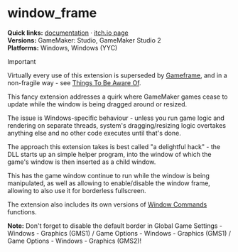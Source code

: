 # window_frame
**Quick links:** [documentation](https://yal.cc/r/17/window_frame/) · [itch.io page](https://yellowafterlife.itch.io/window-freeze-fix)  
**Versions:** GameMaker: Studio, GameMaker Studio 2  
**Platforms:** Windows, Windows (YYC)

> [!IMPORTANT]  
> Virtually every use of this extension is superseded by [Gameframe](https://github.com/YAL-GameMaker/gameframe), and in a non-fragile way - see [Things To Be Aware Of](https://yal.cc/docs/gm/window_freeze_fix/#disclaimers).

This fancy extension addresses a quirk where GameMaker games cease to update while the window is being dragged around or resized.

The issue is Windows-specific behaviour - unless you run game logic and rendering on separate threads, system's dragging/resizing logic overtakes anything else and no other code executes until that's done.

The approach this extension takes is best called "a delightful hack" - the DLL starts up an simple helper program, into the window of which the game's window is then inserted as a child window.

This has the game window continue to run while the window is being manipulated, as well as allowing to enable/disable the window frame, allowing to also use it for borderless fullscreen.

The extension also includes its own versions of [Window Commands](https://yellowafterlife.itch.io/gamemaker-window-commands) functions.

**Note:** Don't forget to disable the default border in Global Game Settings - Windows - Graphics (GMS1) / Game Options - Windows - Graphics (GMS1) / Game Options - Windows - Graphics (GMS2)!
